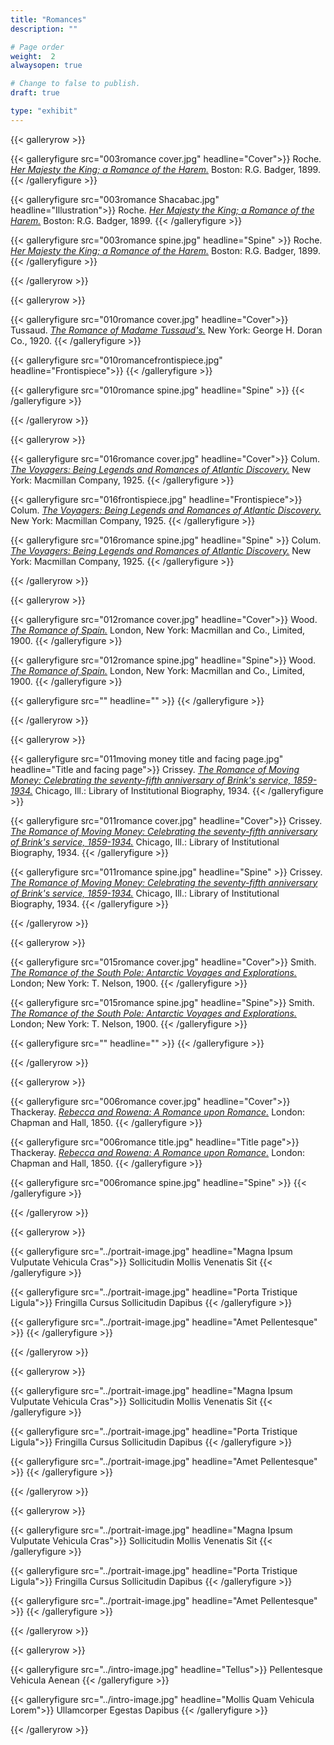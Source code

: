 ```yaml
---
title: "Romances"
description: ""

# Page order
weight:  2
alwaysopen: true

# Change to false to publish.
draft: true

type: "exhibit"
---
```


{{< galleryrow >}}

{{< galleryfigure src="003romance cover.jpg"
           headline="Cover">}} Roche. *[Her Majesty the King; a Romance of the Harem.](https://bc-primo.hosted.exlibrisgroup.com/permalink/f/1jdnfk3/ALMA-BC21379679060001021)* Boston: R.G. Badger, 1899.
{{< /galleryfigure >}}

{{< galleryfigure src="003romance Shacabac.jpg"
           headline="Illustration">}} Roche. *[Her Majesty the King; a Romance of the Harem.](https://bc-primo.hosted.exlibrisgroup.com/permalink/f/1jdnfk3/ALMA-BC21379679060001021)* Boston: R.G. Badger, 1899.
{{< /galleryfigure >}}

{{< galleryfigure src="003romance spine.jpg"
           headline="Spine" >}} Roche. *[Her Majesty the King; a Romance of the Harem.](https://bc-primo.hosted.exlibrisgroup.com/permalink/f/1jdnfk3/ALMA-BC21379679060001021)* Boston: R.G. Badger, 1899.
{{< /galleryfigure >}}

{{< /galleryrow >}}

{{< galleryrow >}}

{{< galleryfigure src="010romance cover.jpg"
           headline="Cover">}} Tussaud. *[The Romance of Madame Tussaud's.]( https://bc-primo.hosted.exlibrisgroup.com/permalink/f/1jdnfk3/ALMA-BC21326244440001021)* New York: George H. Doran Co., 1920.
{{< /galleryfigure >}}

{{< galleryfigure src="010romancefrontispiece.jpg"
           headline="Frontispiece">}} 
{{< /galleryfigure >}}

{{< galleryfigure src="010romance spine.jpg"
           headline="Spine" >}}
{{< /galleryfigure >}}

{{< /galleryrow >}}

{{< galleryrow >}}

{{< galleryfigure src="016romance cover.jpg"
           headline="Cover">}} Colum. *[The Voyagers: Being Legends and Romances of Atlantic Discovery.]( https://bc-primo.hosted.exlibrisgroup.com/permalink/f/1jdnfk3/ALMA-BC21332393930001021)* New York: Macmillan Company, 1925.
{{< /galleryfigure >}}

{{< galleryfigure src="016frontispiece.jpg"
           headline="Frontispiece">}} Colum. *[The Voyagers: Being Legends and Romances of Atlantic Discovery.]( https://bc-primo.hosted.exlibrisgroup.com/permalink/f/1jdnfk3/ALMA-BC21332393930001021)* New York: Macmillan Company, 1925.
{{< /galleryfigure >}}

{{< galleryfigure src="016romance spine.jpg"
           headline="Spine" >}} Colum. *[The Voyagers: Being Legends and Romances of Atlantic Discovery.]( https://bc-primo.hosted.exlibrisgroup.com/permalink/f/1jdnfk3/ALMA-BC21332393930001021)* New York: Macmillan Company, 1925.
{{< /galleryfigure >}}

{{< /galleryrow >}}

{{< galleryrow >}}

{{< galleryfigure src="012romance cover.jpg"
           headline="Cover">}} Wood. *[The Romance of Spain.]( https://bc-primo.hosted.exlibrisgroup.com/permalink/f/1jdnfk3/ALMA-BC21369923370001021)* London, New York: Macmillan and Co., Limited, 1900.
{{< /galleryfigure >}}

{{< galleryfigure src="012romance spine.jpg"
           headline="Spine">}} Wood. *[The Romance of Spain.]( https://bc-primo.hosted.exlibrisgroup.com/permalink/f/1jdnfk3/ALMA-BC21369923370001021)* London, New York: Macmillan and Co., Limited, 1900.
{{< /galleryfigure >}}

{{< galleryfigure src=""
           headline="" >}}
{{< /galleryfigure >}}

{{< /galleryrow >}}

{{< galleryrow >}}

{{< galleryfigure src="011moving money title and facing page.jpg"
           headline="Title and facing page">}} Crissey. *[The Romance of Moving Money: Celebrating the seventy-fifth anniversary of Brink's service, 1859-1934.](https://bc-primo.hosted.exlibrisgroup.com/permalink/f/1jdnfk3/ALMA-BC21310809990001021)* Chicago, Ill.: Library of Institutional Biography, 1934.
{{< /galleryfigure >}}

{{< galleryfigure src="011romance cover.jpg"
           headline="Cover">}} Crissey. *[The Romance of Moving Money: Celebrating the seventy-fifth anniversary of Brink's service, 1859-1934.](https://bc-primo.hosted.exlibrisgroup.com/permalink/f/1jdnfk3/ALMA-BC21310809990001021)* Chicago, Ill.: Library of Institutional Biography, 1934.
{{< /galleryfigure >}}

{{< galleryfigure src="011romance spine.jpg"
           headline="Spine" >}} Crissey. *[The Romance of Moving Money: Celebrating the seventy-fifth anniversary of Brink's service, 1859-1934.](https://bc-primo.hosted.exlibrisgroup.com/permalink/f/1jdnfk3/ALMA-BC21310809990001021)* Chicago, Ill.: Library of Institutional Biography, 1934.
{{< /galleryfigure >}}

{{< /galleryrow >}}

{{< galleryrow >}}

{{< galleryfigure src="015romance cover.jpg"
           headline="Cover">}} Smith. *[The Romance of the South Pole: Antarctic Voyages and Explorations.]( https://bc-primo.hosted.exlibrisgroup.com/permalink/f/1jdnfk3/ALMA-BC21334446650001021)* London; New York: T. Nelson, 1900.
{{< /galleryfigure >}}

{{< galleryfigure src="015romance spine.jpg"
           headline="Spine">}} Smith. *[The Romance of the South Pole: Antarctic Voyages and Explorations.]( https://bc-primo.hosted.exlibrisgroup.com/permalink/f/1jdnfk3/ALMA-BC21334446650001021)* London; New York: T. Nelson, 1900.
{{< /galleryfigure >}}

{{< galleryfigure src=""
           headline="" >}}
{{< /galleryfigure >}}

{{< /galleryrow >}}

{{< galleryrow >}}

{{< galleryfigure src="006romance cover.jpg"
           headline="Cover">}} Thackeray. *[Rebecca and Rowena: A Romance upon Romance.](https://bc-primo.hosted.exlibrisgroup.com/permalink/f/1jdnfk3/ALMA-BC21324882630001021)* London: Chapman and Hall, 1850.
{{< /galleryfigure >}}

{{< galleryfigure src="006romance title.jpg"
           headline="Title page">}} Thackeray. *[Rebecca and Rowena: A Romance upon Romance.](https://bc-primo.hosted.exlibrisgroup.com/permalink/f/1jdnfk3/ALMA-BC21324882630001021)* London: Chapman and Hall, 1850.
{{< /galleryfigure >}}

{{< galleryfigure src="006romance spine.jpg"
           headline="Spine" >}}
{{< /galleryfigure >}}

{{< /galleryrow >}}

{{< galleryrow >}}

{{< galleryfigure src="../portrait-image.jpg"
           headline="Magna Ipsum Vulputate Vehicula Cras">}} Sollicitudin Mollis Venenatis Sit
{{< /galleryfigure >}}

{{< galleryfigure src="../portrait-image.jpg"
           headline="Porta Tristique Ligula">}} Fringilla Cursus Sollicitudin Dapibus
{{< /galleryfigure >}}

{{< galleryfigure src="../portrait-image.jpg"
           headline="Amet Pellentesque" >}}
{{< /galleryfigure >}}

{{< /galleryrow >}}

{{< galleryrow >}}

{{< galleryfigure src="../portrait-image.jpg"
           headline="Magna Ipsum Vulputate Vehicula Cras">}} Sollicitudin Mollis Venenatis Sit
{{< /galleryfigure >}}

{{< galleryfigure src="../portrait-image.jpg"
           headline="Porta Tristique Ligula">}} Fringilla Cursus Sollicitudin Dapibus
{{< /galleryfigure >}}

{{< galleryfigure src="../portrait-image.jpg"
           headline="Amet Pellentesque" >}}
{{< /galleryfigure >}}

{{< /galleryrow >}}

{{< galleryrow >}}

{{< galleryfigure src="../portrait-image.jpg"
           headline="Magna Ipsum Vulputate Vehicula Cras">}} Sollicitudin Mollis Venenatis Sit
{{< /galleryfigure >}}

{{< galleryfigure src="../portrait-image.jpg"
           headline="Porta Tristique Ligula">}} Fringilla Cursus Sollicitudin Dapibus
{{< /galleryfigure >}}

{{< galleryfigure src="../portrait-image.jpg"
           headline="Amet Pellentesque" >}}
{{< /galleryfigure >}}

{{< /galleryrow >}}

{{< galleryrow >}}

{{< galleryfigure src="../intro-image.jpg"
           headline="Tellus">}} Pellentesque Vehicula Aenean
{{< /galleryfigure >}}

{{< galleryfigure src="../intro-image.jpg"
           headline="Mollis Quam Vehicula Lorem">}} Ullamcorper Egestas Dapibus
{{< /galleryfigure >}}

{{< /galleryrow >}}